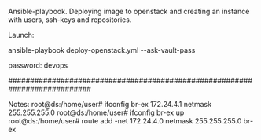 Ansible-playbook. Deploying image to openstack and creating an instance with users, ssh-keys and repositories.

Launch:

ansible-playbook deploy-openstack.yml --ask-vault-pass

password: devops

###########################################################################

Notes:
root@ds:/home/user# ifconfig br-ex 172.24.4.1 netmask 255.255.255.0
root@ds:/home/user# ifconfig br-ex up
root@ds:/home/user# route add  -net 172.24.4.0 netmask 255.255.255.0 br-ex
